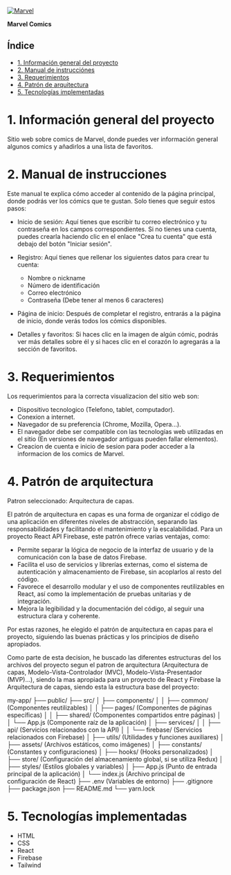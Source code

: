 [![Marvel](https://upload.wikimedia.org/wikipedia/commons/7/71/Marvel-Comics-Logo.svg 'Marvel')](https://upload.wikimedia.org/wikipedia/commons/7/71/Marvel-Comics-Logo.svg 'Marvel')

**Marvel Comics**

## Índice

- [1. Información general del proyecto](#1-información)
- [2. Manual de instrucciónes](#2-manual_de_instrucciónes)
- [3. Requerimientos](#3-requerimientos)
- [4. Patrón de arquitectura](#4-patrón_de_arquitectura)
- [5. Tecnologías implementadas](#5-tecnologías_implementadas)

# 1. Información general del proyecto

Sitio web sobre comics de Marvel, donde puedes ver información general algunos comics y añadirlos a una lista de favoritos.

# 2. Manual de instrucciones

Este manual te explica cómo acceder al contenido de la página principal, donde podrás ver los cómics que te gustan. Solo tienes que seguir estos pasos:

- Inicio de sesión: Aquí tienes que escribir tu correo electrónico y tu contraseña en los campos correspondientes. Si no tienes una cuenta, puedes crearla haciendo clic en el enlace "Crea tu cuenta" que está debajo del botón "Iniciar sesión".

- Registro: Aquí tienes que rellenar los siguientes datos para crear tu cuenta:

  - Nombre o nickname
  - Número de identificación
  - Correo electrónico
  - Contraseña (Debe tener al menos 6 caracteres)

- Página de inicio: Después de completar el registro, entrarás a la página de inicio, donde verás todos los cómics disponibles.

- Detalles y favoritos: Si haces clic en la imagen de algún cómic, podrás ver más detalles sobre él y si haces clic en el corazón lo agregarás a la sección de favoritos.

# 3. Requerimientos

Los requerimientos para la correcta visualizacion del sitio web son:

- Dispositivo tecnologico (Telefono, tablet, computador).
- Conexion a internet.
- Navegador de su preferencia (Chrome, Mozilla, Opera...).
- El navegador debe ser compatible con las tecnologías web utilizadas en el sitio (En versiones de navegador antiguas pueden fallar elementos).
- Creacion de cuenta e inicio de sesion para poder acceder a la informacion de los comics de Marvel.

# 4. Patrón de arquitectura

Patron seleccionado: Arquitectura de capas.

El patrón de arquitectura en capas es una forma de organizar el código de una aplicación en diferentes niveles de abstracción, separando las responsabilidades y facilitando el mantenimiento y la escalabilidad. Para un proyecto React API Firebase, este patrón ofrece varias ventajas, como:

- Permite separar la lógica de negocio de la interfaz de usuario y de la comunicación con la base de datos Firebase.
- Facilita el uso de servicios y librerías externas, como el sistema de autenticación y almacenamiento de Firebase, sin acoplarlos al resto del código.
- Favorece el desarrollo modular y el uso de componentes reutilizables en React, así como la implementación de pruebas unitarias y de integración.
- Mejora la legibilidad y la documentación del código, al seguir una estructura clara y coherente.

Por estas razones, he elegido el patrón de arquitectura en capas para el proyecto, siguiendo las buenas prácticas y los principios de diseño apropiados.

Como parte de esta decision, he buscado las diferentes estructuras del los archivos del proyecto segun el patron de arquitectura (Arquitectura de capas, Modelo-Vista-Controlador (MVC), Modelo-Vista-Presentador (MVP)...), siendo la mas apropiada para un proyecto de React y Firebase la Arquitectura de capas, siendo esta la estructura base del proyecto:

my-app/
├── public/
├── src/
│ ├── components/
│ │ ├── common/ (Componentes reutilizables)
│ │ ├── pages/ (Componentes de páginas específicas)
│ │ ├── shared/ (Componentes compartidos entre páginas)
│ │ └── App.js (Componente raíz de la aplicación)
│ ├── services/
│ │ ├── api/ (Servicios relacionados con la API)
│ │ └── firebase/ (Servicios relacionados con Firebase)
│ ├── utils/ (Utilidades y funciones auxiliares)
│ ├── assets/ (Archivos estáticos, como imágenes)
│ ├── constants/ (Constantes y configuraciones)
│ ├── hooks/ (Hooks personalizados)
│ ├── store/ (Configuración del almacenamiento global, si se utiliza Redux)
│ ├── styles/ (Estilos globales y variables)
│ ├── App.js (Punto de entrada principal de la aplicación)
│ └── index.js (Archivo principal de configuración de React)
├── .env (Variables de entorno)
├── .gitignore
├── package.json
├── README.md
└── yarn.lock

# 5. Tecnologías implementadas

- HTML
- CSS
- React
- Firebase
- Tailwind
